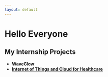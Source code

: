 ```yaml
---
layout: default
---
```


# Hello Everyone

## My Internship Projects
* [**WaveGlow**](/Projects/WaveGlow.md)
* [**Internet of Things and Cloud for Healthcare**](/Projects/Mapping.md)

